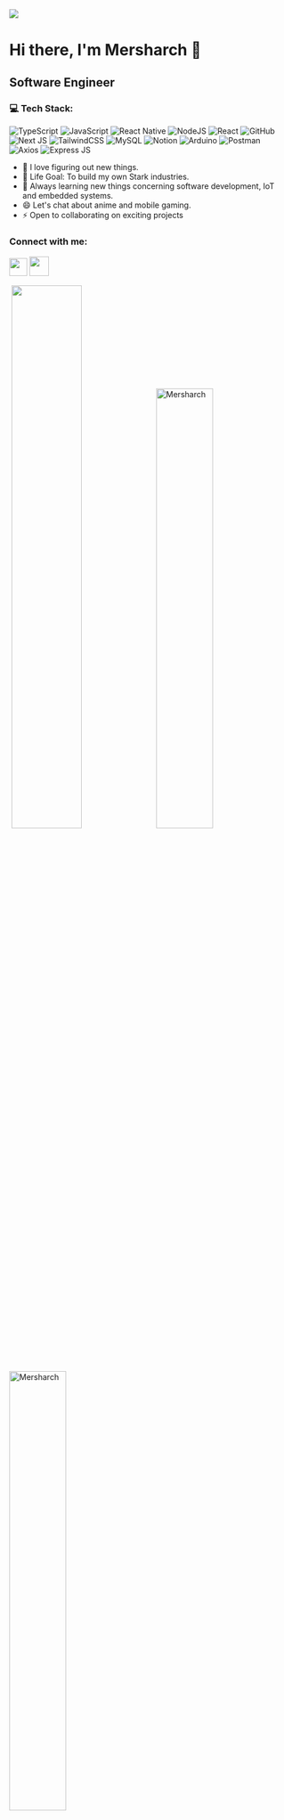 [![](https://visitcount.itsvg.in/api?id=Mersharch&label=Profile%20Views&color=6&icon=0&pretty=true)](https://visitcount.itsvg.in)
---
# Hi there, I'm Mersharch 👋 
## Software Engineer
### 💻 Tech Stack:
![TypeScript](https://img.shields.io/badge/typescript-black?style=flat&logo=typescript) ![JavaScript](https://img.shields.io/badge/javascript-blue?style=flat&logo=javascript) ![React Native](https://img.shields.io/badge/react_native-%23163d62?style=flat&logo=react) ![NodeJS](https://img.shields.io/badge/node.js-6DA55F?style=flat&logo=node.js&logoColor=white) ![React](https://img.shields.io/badge/react-%2320232a.svg?style=flat&logo=react&logoColor=%2361DAFB) ![GitHub](https://img.shields.io/badge/GitHub-%23121011.svg?style=flat&logo=github&logoColor=white) ![Next JS](https://img.shields.io/badge/next-%23383b36?style=flat&logo=nextdotjs)
 ![TailwindCSS](https://img.shields.io/badge/tailwindcss-%2338B2AC.svg?style=flat&logo=tailwind-css&logoColor=white) ![MySQL](https://img.shields.io/badge/mysql-%2300f.svg?style=flat&logo=mysql&logoColor=white) ![Notion](https://img.shields.io/badge/Notion-%23000000.svg?style=flat&logo=notion&logoColor=white) ![Arduino](https://img.shields.io/badge/arduino-%230f0a08?style=flat&logo=arduino)
![Postman](https://img.shields.io/badge/Postman-FF6C37?style=flat&logo=postman&logoColor=white) ![Axios](https://img.shields.io/badge/axios-%23000?style=flat&logo=axios) ![Express JS](https://img.shields.io/badge/express-%23296903?style=flat&logo=express)



- 🌱 I love figuring out new things.
- 🥅 Life Goal: To build my own Stark industries.
- 👯 Always learning new things concerning software development, IoT and embedded systems.
- 😄 Let's chat about anime and mobile gaming. 
- ⚡ Open to collaborating on exciting projects


<h3 align="left">Connect with me:</h3>
<p align="left"> 
    <a href="https://www.linkedin.com/in/mdemenya4519/" target="_blank" rel="noreferrer"><img src="https://raw.githubusercontent.com/danielcranney/readme-generator/main/public/icons/socials/linkedin.svg" width="32" height="32" /></a> 
    <a href="mailto:demenyamersharch@gmail.com""><img src="https://img.icons8.com/?size=100&id=Cjuj2uISMdQ1&format=png&color=000000" width="35" height="35" /></a> 
</p>
   
<p>
 &nbsp;<img align="" width="50%" src="https://github-readme-streak-stats.herokuapp.com/?user=Mersharch&theme=tokyonight&hide_border=false" />
      &nbsp;<img align="" width="45%" src="https://github-readme-stats.vercel.app/api?username=Mersharch&theme=tokyonight&show_icons=true&hide_border=false&count_private=true" alt="Mersharch" /> 
      &nbsp;<img align="" width="45%" src="https://github-readme-stats.vercel.app/api/top-langs/?username=Mersharch&theme=tokyonight&show_icons=true&hide_border=false&layout=compact" alt="Mersharch" /> 
</p>

### What I am listening to on Spotify now 🎧

[![spotify-github-profile](https://spotify-github-profile.vercel.app/api/view?uid=75nh7vyfgyfy2drqag61q5zkj&cover_image=true&theme=default&show_offline=false)](https://github.com/kittinan/spotify-github-profile)


### ReadMe inspired by  
<a href='https://github.com/wendy-wej' target='_blank' rel='noreferrer'>Wendy Wej</a>

